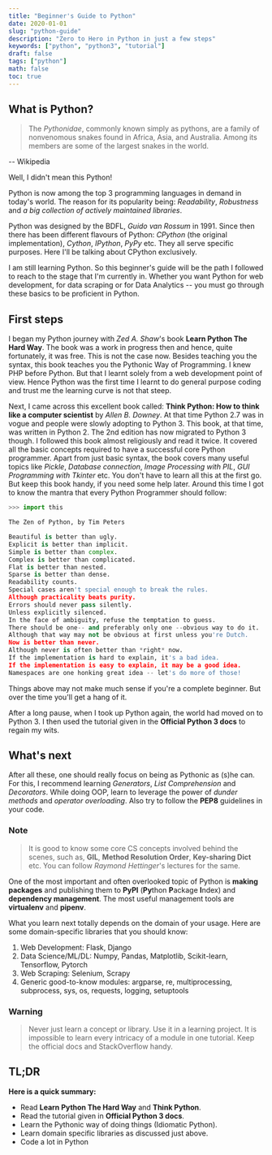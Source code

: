 ```yaml
---
title: "Beginner's Guide to Python"
date: 2020-01-01
slug: "python-guide"
description: "Zero to Hero in Python in just a few steps"
keywords: ["python", "python3", "tutorial"]
draft: false
tags: ["python"]
math: false
toc: true
---
```


## What is Python?

> The *Pythonidae*, commonly known simply as pythons, are a family of
> nonvenomous snakes found in Africa, Asia, and Australia. Among its
> members are some of the largest snakes in the world.

\-- Wikipedia

Well, I didn't mean this Python!

Python is now among the top 3 programming languages in demand in
today's world. The reason for its popularity being: *Readability*,
*Robustness* and *a big collection of actively maintained libraries*.

Python was designed by the BDFL, *Guido van Rossum* in 1991. Since then
there has been different flavours of Python: *CPython* (the original
implementation), *Cython*, *IPython*, *PyPy* etc. They all serve
specific purposes. Here I'll be talking about CPython exclusively.

I am still learning Python. So this beginner's guide will be the path I
followed to reach to the stage that I'm currently in. Whether you want
Python for web development, for data scraping or for Data Analytics \--
you must go through these basics to be proficient in Python.

## First steps

I began my Python journey with *Zed A. Shaw*'s book **Learn Python
The Hard Way**. The book was a work in progress then and hence, quite
fortunately, it was free. This is not the case now. Besides teaching you
the syntax, this book teaches you the Pythonic Way of Programming. I
knew PHP before Python. But that I learnt solely from a web development
point of view. Hence Python was the first time I learnt to do general
purpose coding and trust me the learning curve is not that steep.

Next, I came across this excellent book called: **Think Python: How to
think like a computer scientist** by *Allen B. Downey*. At that time
Python 2.7 was in vogue and people were slowly adopting to Python 3.
This book, at that time, was written in Python 2. The 2nd edition has
now migrated to Python 3 though. I followed this book almost religiously
and read it twice. It covered all the basic concepts required to have a
successful core Python programmer. Apart from just basic syntax, the
book covers many useful topics like *Pickle*, *Database connection*,
*Image Processing with PIL*, *GUI Programming with Tkinter* etc. You
don't have to learn all this at the first go. But keep this book handy,
if you need some help later. Around this time I got to know the mantra
that every Python Programmer should follow:

```python
>>> import this

The Zen of Python, by Tim Peters

Beautiful is better than ugly.
Explicit is better than implicit.
Simple is better than complex.
Complex is better than complicated.
Flat is better than nested.
Sparse is better than dense.
Readability counts.
Special cases aren't special enough to break the rules.
Although practicality beats purity.
Errors should never pass silently.
Unless explicitly silenced.
In the face of ambiguity, refuse the temptation to guess.
There should be one-- and preferably only one --obvious way to do it.
Although that way may not be obvious at first unless you're Dutch.
Now is better than never.
Although never is often better than *right* now.
If the implementation is hard to explain, it's a bad idea.
If the implementation is easy to explain, it may be a good idea.
Namespaces are one honking great idea -- let's do more of those!
```

Things above may not make much sense if you're a complete beginner. But
over the time you'll get a hang of it.

After a long pause, when I took up Python again, the world had moved on
to Python 3. I then used the tutorial given in the **Official Python 3
docs** to regain my wits.

## What's next


After all these, one should really focus on being as Pythonic as (s)he
can. For this, I recommend learning *Generators*, *List Comprehension*
and *Decorators*. While doing OOP, learn to leverage the power of
*dunder methods* and *operator overloading*. Also try to follow the
**PEP8** guidelines in your code.

### Note

> It is good to know some core CS concepts involved behind the scenes,
> such as, **GIL**, **Method Resolution Order**, **Key-sharing Dict** etc.
> You can follow *Raymond Hettinger*'s lectures for the same.


One of the most important and often overlooked topic of Python is
**making packages** and publishing them to **PyPI** (**Py**thon
**P**ackage **I**ndex) and **dependency management**. The most useful
management tools are **virtualenv** and **pipenv**.

What you learn next totally depends on the domain of your usage. Here
are some domain-specific libraries that you should know:

1.  Web Development: Flask, Django
2.  Data Science/ML/DL: Numpy, Pandas, Matplotlib, Scikit-learn,
    Tensorflow, Pytorch
3.  Web Scraping: Selenium, Scrapy
4.  Generic good-to-know modules: argparse, re, multiprocessing,
    subprocess, sys, os, requests, logging, setuptools

### Warning
> Never just learn a concept or library. Use it in a learning project. It
> is impossible to learn every intricacy of a module in one tutorial. Keep
> the official docs and StackOverflow handy.

## TL;DR

**Here is a quick summary:**

-   Read **Learn Python The Hard Way** and **Think Python**.
-   Read the tutorial given in **Official Python 3 docs**.
-   Learn the Pythonic way of doing things (Idiomatic Python).
-   Learn domain specific libraries as discussed just above.
-   Code a lot in Python
